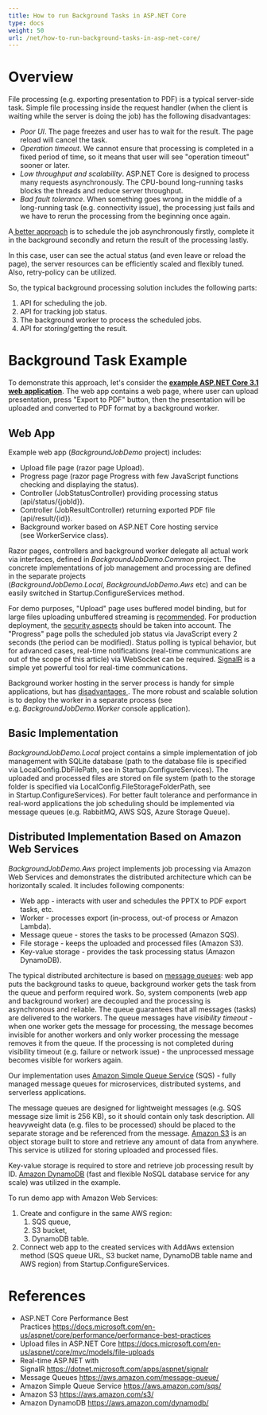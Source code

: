```yaml
---
title: How to run Background Tasks in ASP.NET Core
type: docs
weight: 50
url: /net/how-to-run-background-tasks-in-asp-net-core/
---
```


# **Overview**
File processing (e.g. exporting presentation to PDF) is a typical server-side task. Simple file processing inside the request handler (when the client is waiting while the server is doing the job) has the following disadvantages:

- *Poor UI*. The page freezes and user has to wait for the result. The page reload will cancel the task.
- *Operation timeout*. We cannot ensure that processing is completed in a fixed period of time, so it means that user will see "operation timeout" sooner or later.  
- *Low throughput and scalability*. ASP.NET Core is designed to process many requests asynchronously. The CPU-bound long-running tasks blocks the threads and reduce server throughput. 
- *Bad fault tolerance*. When something goes wrong in the middle of a long-running task (e.g. connectivity issue), the processing just fails and we have to rerun the processing from the beginning once again.

A[ better approach](https://docs.microsoft.com/en-us/aspnet/core/performance/performance-best-practices#complete-long-running-tasks-outside-of-http-requests) is to schedule the job asynchronously firstly, complete it in the background secondly and return the result of the processing lastly.

In this case, user can see the actual status (and even leave or reload the page), the server resources can be efficiently scaled and flexibly tuned. Also, retry-policy can be utilized. 

So, the typical background processing solution includes the following parts:
1. API for scheduling the job.
2. API for tracking job status.
3. The background worker to process the scheduled jobs.
4. API for storing/getting the result.


# **Background Task Example**
To demonstrate this approach, let's consider the [**example ASP.NET Core 3.1 web application**](https://wiki.lutsk.dynabic.com/download/Aspose%20Slides/slidesnet/Discussion%20on%20Russian/Issues/Platform%20specific/How%20to%20run%20Background%20Tasks%20in%20ASP.NET%20Core/WebHome/BackgroundJobDemo.zip?rev=1.1). The web app contains a web page, where user can upload presentation, press "Export to PDF" button, then the presentation will be uploaded and converted to PDF format by a background worker.
## **Web App**
Example web app (*BackgroundJobDemo* project) includes:

- Upload file page (razor page Upload).
- Progress page (razor page Progress with few JavaScript functions checking and displaying the status).
- Controller (JobStatusController) providing processing status (api/status/{jobId}).
- Controller (JobResultController) returning exported PDF file (api/result/{id}).
- Background worker based on ASP.NET Core hosting service (see WorkerService class).

Razor pages, controllers and background worker delegate all actual work via interfaces, defined in *BackgroundJobDemo.Common* project. The concrete implementations of job management and processing are defined in the separate projects (*BackgroundJobDemo.Local*, *BackgroundJobDemo.Aws* etc) and can be easily switched in Startup.ConfigureServices method.

For demo purposes, "Upload" page uses buffered model binding, but for large files uploading unbuffered streaming is [recommended](https://docs.microsoft.com/en-us/aspnet/core/mvc/models/file-uploads). For production deployment, the [security aspects](https://docs.microsoft.com/en-us/aspnet/core/mvc/models/file-uploads#security-considerations) should be taken into account. The "Progress" page polls the scheduled job status via JavaScript every 2 seconds (the period can be modified). Status polling is typical behavior, but for advanced cases, real-time notifications (real-time communications are out of the scope of this article) via WebSocket can be required. [SignalR](https://dotnet.microsoft.com/apps/aspnet/signalr) is a simple yet powerful tool for real-time communications.

Background worker hosting in the server process is handy for simple applications, but has [disadvantages ](https://haacked.com/archive/2011/10/16/the-dangers-of-implementing-recurring-background-tasks-in-asp-net.aspx). The more robust and scalable solution is to deploy the worker in a separate process (see e.g. *BackgroundJobDemo.Worker* console application). 
## **Basic Implementation**
*BackgroundJobDemo.Local* project contains a simple implementation of job management with SQLite database (path to the database file is specified via LocalConfig.DbFilePath, see in Startup.ConfigureServices). The uploaded and processed files are stored on file system (path to the storage folder is specified via LocalConfig.FileStorageFolderPath, see in Startup.ConfigureServices). For better fault tolerance and performance in real-word applications the job scheduling should be implemented via message queues (e.g. RabbitMQ, AWS SQS, Azure Storage Queue).
## **Distributed Implementation Based on Amazon Web Services**
*BackgroundJobDemo.Aws* project implements job processing via Amazon Web Services and demonstrates the distributed architecture which can be horizontally scaled. It includes following components:

- Web app - interacts with user and schedules the PPTX to PDF export tasks, etc.
- Worker - processes export (in-process, out-of process or Amazon Lambda).
- Message queue - stores the tasks to be processed (Amazon SQS).
- File storage - keeps the uploaded and processed files (Amazon S3).
- Key-value storage - provides the task processing status (Amazon DynamoDB). 

The typical distributed architecture is based on [message queues](https://aws.amazon.com/message-queue/): web app puts the background tasks to queue, background worker gets the task from the queue and perform required work. So, system components (web app and background worker) are decoupled and the processing is asynchronous and reliable. The queue guarantees that all messages (tasks) are delivered to the workers. The queue messages have *visibility timeout* - when one worker gets the message for processing, the message becomes invisible for another workers and only worker processing the message removes it from the queue. If the processing is not completed during visibility timeout (e.g. failure or network issue) - the unprocessed message becomes visible for workers again.        

Our implementation uses [Amazon Simple Queue Service](https://aws.amazon.com/sqs/) (SQS) - fully managed message queues for microservices, distributed systems, and serverless applications.

The message queues are designed for lightweight messages (e.g. SQS message size limit is 256 KB), so it should contain only task description. All heavyweight data (e.g. files to be processed) should be placed to the separate storage and be referenced from the message. [Amazon S3](https://aws.amazon.com/s3/) is an object storage built to store and retrieve any amount of data from anywhere. This service is utilized for storing uploaded and processed files.

Key-value storage is required to store and retrieve job processing result by ID. [Amazon DynamoDB](https://aws.amazon.com/dynamodb/) (fast and flexible NoSQL database service for any scale) was utilized in the example.

To run demo app with Amazon Web Services:

1. Create and configure in the same AWS region:
   1. SQS queue,
   1. S3 bucket,
   1. DynamoDB table.
1. Connect web app to the created services with AddAws extension method (SQS queue URL, S3 bucket name, DynamoDB table name and AWS region) from Startup.ConfigureServices. 
# **References**
- ASP.NET Core Performance Best Practices <https://docs.microsoft.com/en-us/aspnet/core/performance/performance-best-practices>
- Upload files in ASP.NET Core <https://docs.microsoft.com/en-us/aspnet/core/mvc/models/file-uploads>
- Real-time ASP.NET with SignalR <https://dotnet.microsoft.com/apps/aspnet/signalr>
- Message Queues <https://aws.amazon.com/message-queue/>
- Amazon Simple Queue Service <https://aws.amazon.com/sqs/>
- Amazon S3 <https://aws.amazon.com/s3/>
- Amazon DynamoDB <https://aws.amazon.com/dynamodb/>
